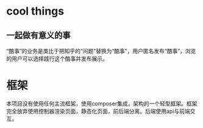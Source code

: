 # cool things 
## __一起做有意义的事__
  “酷事”的业务是类比于把知乎的“问题”替换为“酷事”，用户匿名发布“酷事”，浏览的用户可以选择践行这个酷事并发布展示。
  
  
# 框架
  本项目没有使用任何主流框架，使用composer集成，架构的一个轻型框架。框架完全放弃使用控制器渲染页面，静态化页面，前后端分离。后端使用api与前端交互。
